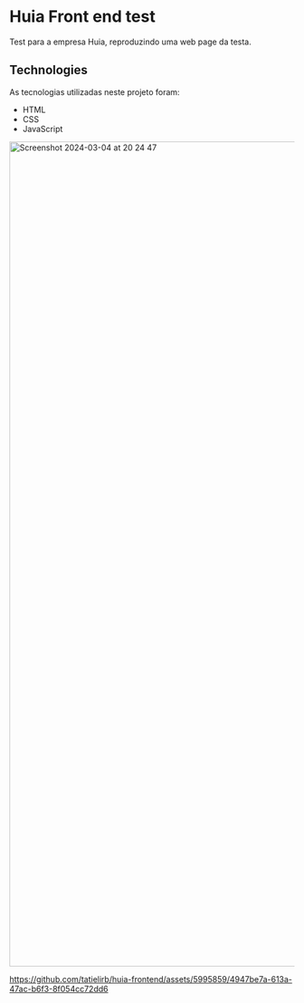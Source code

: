 # Huia Front end test

Test para a empresa Huia, reproduzindo uma web page da testa.

## Technologies

As tecnologias utilizadas neste projeto foram:

- HTML
- CSS
- JavaScript


<img width="1458" alt="Screenshot 2024-03-04 at 20 24 47" src="https://github.com/tatielirb/huia-frontend/assets/5995859/e7399ce0-b254-47ec-b4ee-a87d60ef68d7">


https://github.com/tatielirb/huia-frontend/assets/5995859/4947be7a-613a-47ac-b6f3-8f054cc72dd6

